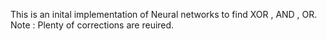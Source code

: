 This is an inital implementation of Neural networks to find XOR , AND , OR.
Note : Plenty of corrections are reuired.
